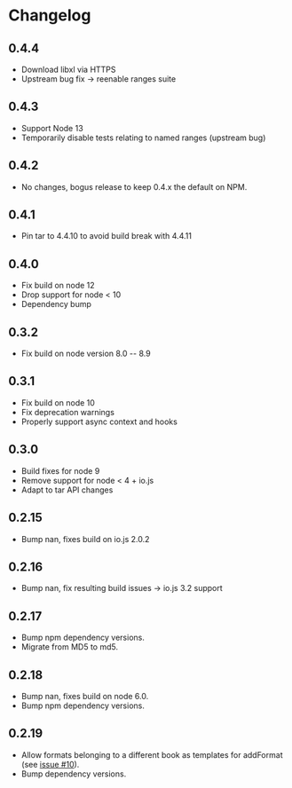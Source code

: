 # Changelog

## 0.4.4

 * Download libxl via HTTPS
 * Upstream bug fix -> reenable ranges suite

## 0.4.3

 * Support Node 13
 * Temporarily disable tests relating to named ranges (upstream bug)

## 0.4.2

 * No changes, bogus release to keep 0.4.x the default on NPM.

## 0.4.1

 * Pin tar to 4.4.10 to avoid build break with 4.4.11

## 0.4.0

 * Fix build on node 12
 * Drop support for node < 10
 * Dependency bump

## 0.3.2

 * Fix build on node version 8.0 -- 8.9

## 0.3.1

 * Fix build on node 10
 * Fix deprecation warnings
 * Properly support async context and hooks

## 0.3.0

 * Build fixes for node 9
 * Remove support for node < 4 + io.js
 * Adapt to tar API changes

## 0.2.15

 * Bump nan, fixes build on io.js 2.0.2

## 0.2.16

 * Bump nan, fix resulting build issues -> io.js 3.2 support

## 0.2.17

 * Bump npm dependency versions.
 * Migrate from MD5 to md5.

## 0.2.18

 * Bump nan, fixes build on node 6.0.
 * Bump npm dependency versions.

## 0.2.19

 * Allow formats belonging to a different book as templates for addFormat (see
    [issue #10](https://github.com/DirtyHairy/node-libxl/issues/10)).
 * Bump dependency versions.
